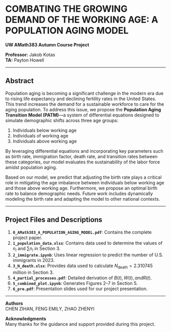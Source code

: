 # COMBATING THE GROWING DEMAND OF THE WORKING AGE: A POPULATION AGING MODEL

**UW AMath383 Autumn Course Project**

**Professor:** Jakob Kotas  
**TA:** Payton Howell  

---

## Abstract  

Population aging is becoming a significant challenge in the modern era due to rising life expectancy and declining fertility rates in the United States. This trend increases the demand for a sustainable workforce to care for the aging population. To address this issue, we propose the **Population Aging Transition Model (PATM)**—a system of differential equations designed to simulate demographic shifts across three age groups:  
1. Individuals below working age  
2. Individuals of working age  
3. Individuals above working age  

By leveraging differential equations and incorporating key parameters such as birth rate, immigration factor, death rate, and transition rates between these categories, our model evaluates the sustainability of the labor force amidst population aging.  

Based on our model, we predict that adjusting the birth rate plays a critical role in mitigating the age imbalance between individuals below working age and those above working age. Furthermore, we propose an optimal birth rate to balance demographic needs. Future work includes dynamically modeling the birth rate and adapting the model to other national contexts.  

---

## Project Files and Descriptions  

1. **`0_AMath383_A_POPULATION_AGING_MODEL.pdf`**: Contains the complete project paper.  
2. **`1_population_data.xlsx`**: Contains data used to determine the values of $n_i$ and $\sum n_i$ in Section 3.  
3. **`2_immigrate.ipynb`**: Uses linear regression to predict the number of U.S. immigrants in 2023.  
4. **`3_N_death.xlsx`**: Provides data used to calculate $N_{\text{death}} = 2.310745$ million in Section 3.  
5. **`4_partial_processes.pdf`**: Detailed derivation of $B(t), W(t), and R(t)$.  
6. **`5_combined_plot.ipynb`**: Generates Figures 2–7 in Section 5.  
7. **`6_pre.pdf`**: Presentation slides used for our project presentation.  

---

**Authors**  
CHEN ZIHAN, FENG EMILY, ZHAO ZHENYI  

**Acknowledgments**  
Many thanks for the guidance and support provided during this project.  
